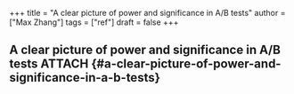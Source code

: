 +++
title = "A clear picture of power and significance in A/B tests"
author = ["Max Zhang"]
tags = ["ref"]
draft = false
+++

## A clear picture of power and significance in A/B tests <span class="tag"><span class="ATTACH">ATTACH</span></span> {#a-clear-picture-of-power-and-significance-in-a-b-tests}
